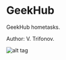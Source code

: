 # GeekHub
GeekHub hometasks.

Author: V. Trifonov.

![alt tag](https://doc-08-7o-docs.googleusercontent.com/docs/securesc/ha0ro937gcuc7l7deffksulhg5h7mbp1/lg796de9kn3rg42qnr6i6ajrlitsqc0u/1445004000000/13650999806742157679/*/0B-GfFcrTbcCJZ0JDUWRRa2xZUDA)
